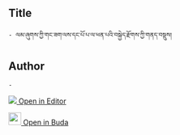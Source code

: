## Title
	- ལམ་ཞུགས་ཀྱི་གང་ཟག་ལས་དང་པོ་པ་ལ་ཕན་པའི་བསྐྱེད་རྫོགས་ཀྱི་གནད་བསྡུས།

## Author
	- 



[<img src="https://img.icons8.com/color/25/000000/edit-property.png"> Open in Editor](http://editor.openpecha.org/P003310)

[<img width="25" src="https://library.bdrc.io/icons/BUDA-small.svg"> Open in Buda](https://library.bdrc.io/show/bdr:IE0OPP003310)

